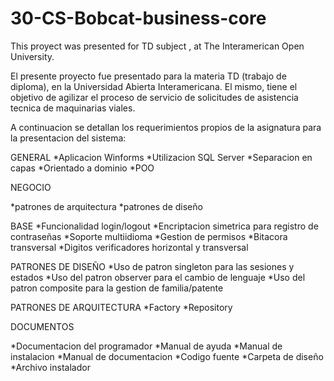 # 30-CS-Bobcat-business-core

This proyect was presented for TD subject , at The Interamerican Open University.

El presente proyecto fue presentado para la materia TD (trabajo de diploma), en la Universidad Abierta Interamericana.
El mismo, tiene el objetivo de agilizar el proceso de servicio de solicitudes de asistencia tecnica de maquinarias viales. 

A continuacion se detallan los requerimientos propios de la asignatura para la presentacion del sistema:

GENERAL
*Aplicacion Winforms
*Utilizacion SQL Server
*Separacion en capas
*Orientado a dominio
*POO

NEGOCIO

*patrones de arquitectura
*patrones de diseño

BASE
*Funcionalidad login/logout
*Encriptacion simetrica para registro de contraseñas
*Soporte multiidioma
*Gestion de permisos
*Bitacora transversal
*Digitos verificadores horizontal y transversal

PATRONES DE DISEÑO
*Uso de patron singleton para las sesiones y estados
*Uso del patron observer para el cambio de lenguaje
*Uso del patron composite para la gestion de familia/patente

PATRONES DE ARQUITECTURA
*Factory
*Repository

DOCUMENTOS

*Documentacion del programador
*Manual de ayuda
*Manual de instalacion
*Manual de documentacion
*Codigo fuente
*Carpeta de diseño
*Archivo instalador
